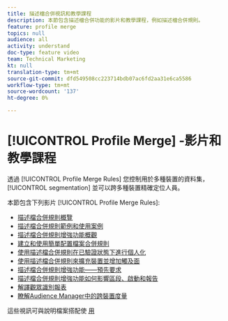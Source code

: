 ```yaml
---
title: 描述檔合併視訊和教學課程
description: 本節包含描述檔合併功能的影片和教學課程，例如描述檔合併規則。
feature: profile merge
topics: null
audience: all
activity: understand
doc-type: feature video
team: Technical Marketing
kt: null
translation-type: tm+mt
source-git-commit: dfd549508cc223714bdb07ac6fd2aa31e6ca5586
workflow-type: tm+mt
source-wordcount: '137'
ht-degree: 0%

---
```



# [!UICONTROL Profile Merge] -影片和教學課程

透過 [!UICONTROL Profile Merge Rules] 您控制用於多種裝置的資料集， [!UICONTROL segmentation] 並可以跨多種裝置精確定位人員。

本節包含下列影片 [!UICONTROL Profile Merge Rules]:

* [描述檔合併規則概覽](overview-of-profile-merge-rules.md)
* [描述檔合併規則範例和使用案例](profile-merge-rule-examples-and-use-cases.md)
* [描述檔合併規則增強功能概觀](overview-of-profile-merge-rule-enhancements.md)
* [建立和使用簡單配置檔案合併規則](creating-and-using-simple-profile-merge-rules.md)
* [使用描述檔合併規則在已驗證狀態下進行個人化](using-profile-merge-rules-to-personalize-in-an-authenticated-state.md)
* [使用描述檔合併規則來擴充裝置並增加觸及面](using-profile-merge-rules-for-device-extension-and-increased-reach.md)
* [描述檔合併規則增強功能——預先要求](profile-merge-rule-enhancements-pre-requisites.md)
* [描述檔合併規則增強功能如何影響區段、啟動和報告](how-profile-merge-rule-enhancements-impact-segmentation-activation-and-reporting.md)
* [解譯觀眾識別報表](interpret-audience-identity-reporting.md)
* [瞭解Audience Manager中的跨裝置度量](understanding-cross-device-metrics-in-audience-manager.md)

這些視訊可與說明檔案搭配使 [用](https://docs.adobe.com/help/en/audience-manager/user-guide/features/profile-merge-rules/merge-rules-overview.html)

